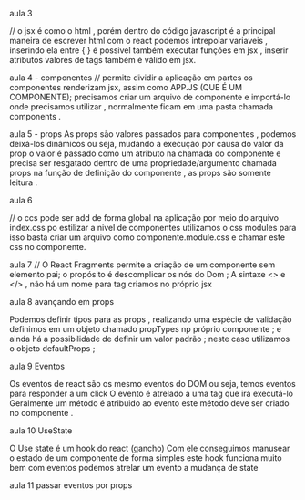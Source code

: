 aula 3 

// o jsx é como o html , porém dentro do código javascript 
é a principal maneira de escrever html com o react 
podemos intrepolar variaveis , inserindo ela entre { }
é possivel também executar funções em jsx , inserir atributos valores de tags também é válido em jsx.



aula 4 - componentes 
// permite dividir a aplicação em partes 
os componentes renderizam jsx, assim como APP.JS (QUE É UM COMPONENTE);
precisamos criar um arquivo de componente e importá-lo onde precisamos utilizar , normalmente ficam em uma pasta chamada components . 



aula 5 - props 
As props são valores passados para componentes , podemos deixá-los dinâmicos ou seja, 
mudando a execução por causa do valor da prop 
o valor é passado como um atributo na chamada do componente 
e precisa ser resgatado dentro de uma propriedade/argumento  chamada props na função de definição do componente , as props são somente leitura .



aula 6 

// o ccs pode ser add de forma global na aplicação por meio do arquivo index.css
po estilizar a nivel de componentes utilizamos o css modules para isso
basta criar um arquivo como componente.module.css e chamar este css no componente.



aula 7 
// O React Fragments permite a criação de um componente sem elemento pai; 
o propósito é descomplicar os nós do Dom ; 
A sintaxe <> e </> , não há um nome para tag 
criamos no próprio jsx 

aula 8 
avançando em props 

Podemos definir tipos para as props , realizando uma espécie de validação 
definimos em um objeto chamado propTypes np próprio componente ;
e ainda há a possibilidade de definir um valor padrão ;
neste caso utilizamos o objeto defaultProps ;

aula 9 
Eventos

Os eventos de react são os mesmo eventos do DOM 
ou seja, temos eventos para responder a um click 
O evento é atrelado a uma tag que irá executá-lo 
Geralmente um método é atribuido ao evento 
este método deve ser criado no componente .

aula 10 
UseState 

O Use state é um hook do react (gancho)
Com ele conseguimos manusear o estado de um componente de forma simples 
este hook funciona muito bem com eventos 
podemos atrelar um evento a mudança de state  


aula 11 
passar eventos por props 







